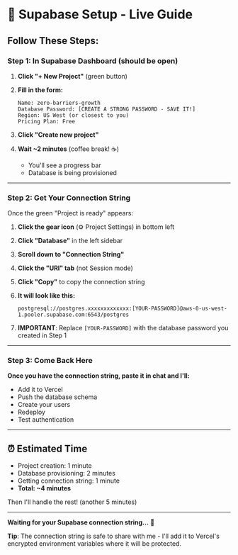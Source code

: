 # 🚀 Supabase Setup - Live Guide

## Follow These Steps:

### Step 1: In Supabase Dashboard (should be open)

1. **Click "+ New Project"** (green button)

2. **Fill in the form:**

   ```
   Name: zero-barriers-growth
   Database Password: [CREATE A STRONG PASSWORD - SAVE IT!]
   Region: US West (or closest to you)
   Pricing Plan: Free
   ```

3. **Click "Create new project"**

4. **Wait ~2 minutes** (coffee break! ☕)
   - You'll see a progress bar
   - Database is being provisioned

---

### Step 2: Get Your Connection String

Once the green "Project is ready" appears:

1. **Click the gear icon** (⚙️ Project Settings) in bottom left

2. **Click "Database"** in the left sidebar

3. **Scroll down to "Connection String"**

4. **Click the "URI" tab** (not Session mode)

5. **Click "Copy"** to copy the connection string

6. **It will look like this:**

   ```
   postgresql://postgres.xxxxxxxxxxxxx:[YOUR-PASSWORD]@aws-0-us-west-1.pooler.supabase.com:6543/postgres
   ```

7. **IMPORTANT**: Replace `[YOUR-PASSWORD]` with the database password you created in Step 1

---

### Step 3: Come Back Here

**Once you have the connection string, paste it in chat and I'll:**

- Add it to Vercel
- Push the database schema
- Create your users
- Redeploy
- Test authentication

---

## ⏰ Estimated Time

- Project creation: 1 minute
- Database provisioning: 2 minutes
- Getting connection string: 1 minute
- **Total: ~4 minutes**

Then I'll handle the rest! (another 5 minutes)

---

**Waiting for your Supabase connection string...** 🔄

**Tip**: The connection string is safe to share with me - I'll add it to Vercel's encrypted environment variables where it will be protected.

